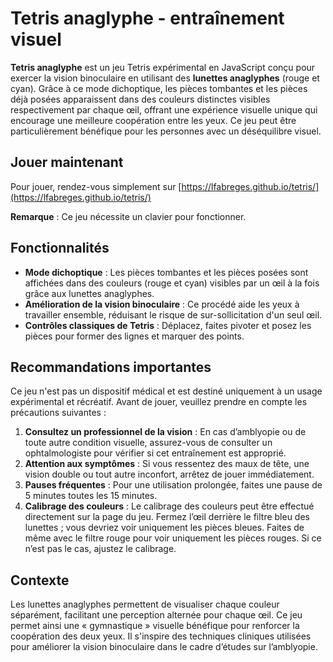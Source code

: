 # Tetris anaglyphe - entraînement visuel

**Tetris anaglyphe** est un jeu Tetris expérimental en JavaScript conçu pour exercer la vision binoculaire en utilisant des **lunettes anaglyphes** (rouge et cyan). Grâce à ce mode dichoptique, les pièces tombantes et les pièces déjà posées apparaissent dans des couleurs distinctes visibles respectivement par chaque œil, offrant une expérience visuelle unique qui encourage une meilleure coopération entre les yeux. Ce jeu peut être particulièrement bénéfique pour les personnes avec un déséquilibre visuel.

## Jouer maintenant

Pour jouer, rendez-vous simplement sur [https://lfabreges.github.io/tetris/](https://lfabreges.github.io/tetris/)

**Remarque** : Ce jeu nécessite un clavier pour fonctionner.

## Fonctionnalités

- **Mode dichoptique** : Les pièces tombantes et les pièces posées sont affichées dans des couleurs (rouge et cyan) visibles par un œil à la fois grâce aux lunettes anaglyphes.
- **Amélioration de la vision binoculaire** : Ce procédé aide les yeux à travailler ensemble, réduisant le risque de sur-sollicitation d'un seul œil.
- **Contrôles classiques de Tetris** : Déplacez, faites pivoter et posez les pièces pour former des lignes et marquer des points.

## Recommandations importantes

Ce jeu n'est pas un dispositif médical et est destiné uniquement à un usage expérimental et récréatif. Avant de jouer, veuillez prendre en compte les précautions suivantes :

1. **Consultez un professionnel de la vision** : En cas d’amblyopie ou de toute autre condition visuelle, assurez-vous de consulter un ophtalmologiste pour vérifier si cet entraînement est approprié.
2. **Attention aux symptômes** : Si vous ressentez des maux de tête, une vision double ou tout autre inconfort, arrêtez de jouer immédiatement.
3. **Pauses fréquentes** : Pour une utilisation prolongée, faites une pause de 5 minutes toutes les 15 minutes.
4. **Calibrage des couleurs** : Le calibrage des couleurs peut être effectué directement sur la page du jeu. Fermez l’œil derrière le filtre bleu des lunettes ; vous devriez voir uniquement les pièces bleues. Faites de même avec le filtre rouge pour voir uniquement les pièces rouges. Si ce n’est pas le cas, ajustez le calibrage.

## Contexte

Les lunettes anaglyphes permettent de visualiser chaque couleur séparément, facilitant une perception alternée pour chaque œil. Ce jeu permet ainsi une « gymnastique » visuelle bénéfique pour renforcer la coopération des deux yeux. Il s'inspire des techniques cliniques utilisées pour améliorer la vision binoculaire dans le cadre d’études sur l’amblyopie.
